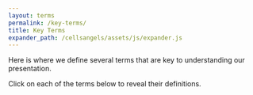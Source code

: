 ```yaml
---
layout: terms
permalink: /key-terms/
title: Key Terms
expander_path: /cellsangels/assets/js/expander.js
---
```

Here is where we define several terms that are key to understanding our presentation. 

Click on each of the terms below to reveal their definitions.
